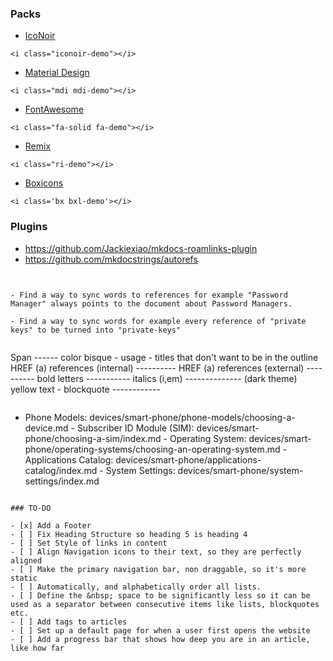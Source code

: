 
### Packs


- [IcoNoir](https://iconoir.com/)

```
<i class="iconoir-demo"></i>
```

- [Material Design](https://pictogrammers.com/library/mdi/)

```
<i class="mdi mdi-demo"></i>
```

- [FontAwesome](https://fontawesome.com/v6/search?o=r&m=free)

```
<i class="fa-solid fa-demo"></i>
```

- [Remix](https://remixicon.com/)

```
<i class="ri-demo"></i>
```

- [Boxicons](https://boxicons.com/)

```
<i class='bx bxl-demo'></i> 
```

### Plugins


- https://github.com/Jackiexiao/mkdocs-roamlinks-plugin
- https://github.com/mkdocstrings/autorefs


```


- Find a way to sync words to references for example "Password Manager" always points to the document about Password Managers.

- Find a way to sync words for example every reference of "private keys" to be turned into "private-keys"


```

Span ------ color bisque - usage - titles that don't want to be in the outline
HREF (a) references (internal) ---------- 
HREF (a) references (external) ----------
bold letters -----------
italics (i,em) -------------- (dark theme) yellow text - 
blockquote ------------




```

```
- <i class="hgi-stroke hgi-shopping-bag-03"></i> Phone Models: devices/smart-phone/phone-models/choosing-a-device.md
      - <i class="hgi-stroke hgi-simcard-01"></i> Subscriber ID Module (SIM): devices/smart-phone/choosing-a-sim/index.md
      - <i class="hgi-stroke hgi-layers-02"></i> Operating System: devices/smart-phone/operating-systems/choosing-an-operating-system.md
      - <i class="hgi-stroke hgi-grid-view"></i> Applications Catalog: devices/smart-phone/applications-catalog/index.md
      - <i class="hgi-stroke hgi-cpu-settings"></i> System Settings: devices/smart-phone/system-settings/index.md




```

### TO-DO

- [x] Add a Footer
- [ ] Fix Heading Structure so heading 5 is heading 4
- [ ] Set Style of links in content
- [ ] Align Navigation icons to their text, so they are perfectly aligned
- [ ] Make the primary navigation bar, non draggable, so it's more static
- [ ] Automatically, and alphabetically order all lists.
- [ ] Define the &nbsp; space to be significantly less so it can be used as a separator between consecutive items like lists, blockquotes etc.
- [ ] Add tags to articles
- [ ] Set up a default page for when a user first opens the website
- [ ] Add a progress bar that shows how deep you are in an article, like how far